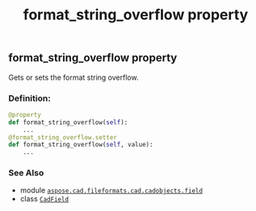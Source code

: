﻿---
title: format_string_overflow property
second_title: Aspose.CAD for Python via .NET API References
description: 
type: docs
weight: 250
url: /python-net/aspose.cad.fileformats.cad.cadobjects.field/cadfield/format_string_overflow/
is_root: false
---

## format_string_overflow property


Gets or sets the format string overflow.
### Definition:
```python
@property
def format_string_overflow(self):
    ...
@format_string_overflow.setter
def format_string_overflow(self, value):
    ...
```

### See Also
* module [`aspose.cad.fileformats.cad.cadobjects.field`](../../)
* class [`CadField`](/cad/python-net/aspose.cad.fileformats.cad.cadobjects.field/cadfield)
